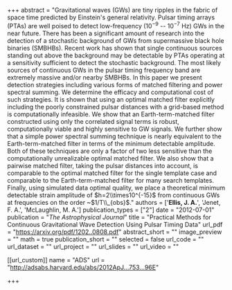 +++
abstract = "Gravitational waves (GWs) are tiny ripples in the fabric of space time predicted by Einstein's general relativity. Pulsar timing arrays (PTAs) are well poised to detect low-frequency ($10^{-9}$ -- $10^{-7}$ Hz) GWs in the near future. There has been a significant amount of research into the detection of a stochastic background of GWs from supermassive black hole binaries (SMBHBs). Recent work has shown that single continuous sources standing out above the background may be detectable by PTAs operating at a sensitivity sufficient to detect the stochastic background. The most likely sources of continuous GWs in the pulsar timing frequency band are extremely massive and/or nearby SMBHBs. In this paper we present detection strategies including various forms of matched filtering and power spectral summing. We determine the efficacy and computational cost of such strategies. It is shown that using an optimal matched filter explicitly including the poorly constrained pulsar distances with a grid-based method is computationally infeasible. We show that an Earth-term-matched filter constructed using only the correlated signal terms is robust, computationally viable and highly sensitive to GW signals. We further show that a simple power spectral summing technique is nearly equivalent to the Earth-term-matched filter in terms of the minimum detectable amplitude. Both of these techniques are only a factor of two less sensitive than the computationally unrealizable optimal matched filter. We also show that a pairwise matched filter, taking the pulsar distances into account, is comparable to the optimal matched filter for the single template case and comparable to the Earth-term-matched filter for many search templates. Finally, using simulated data optimal quality, we place a theoretical minimum detectable strain amplitude of $h=2\\times10^{-15}$ from continuous GWs at frequencies on the order ~$1/T\\_{obs}$."
authors = ['**Ellis, J. A.**', 'Jenet, F. A.', 'McLaughlin, M. A.']
publication_types = ["2"]
date = "2012-07-01"
publication = "*The Astrophysical Journal*"
title = "Practical Methods for Continuous Gravitational Wave Detection Using Pulsar Timing Data"
url_pdf = "https://arxiv.org/pdf/1202..0808.pdf"
abstract_short = ""
image_preview = ""
math = true
publication_short = ""
selected = false
url_code = ""
url_dataset = ""
url_project = ""
url_slides = ""
url_video = ""

[[url_custom]]
name = "ADS"
url = "http://adsabs.harvard.edu/abs/2012ApJ...753...96E"

+++
